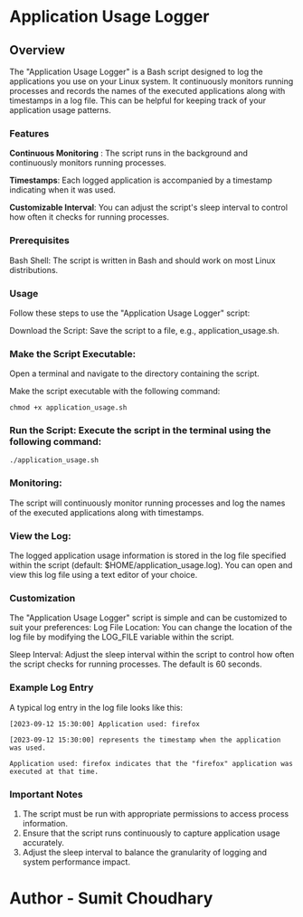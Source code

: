 # Application Usage Logger


## Overview

The "Application Usage Logger" is a Bash script designed to log the applications you use on your Linux system.
It continuously monitors running processes and records the names of the executed applications along with timestamps in a log file. 
This can be helpful for keeping track of your application usage patterns.


### Features

   **Continuous Monitoring** : The script runs in the background and continuously monitors running processes.

  **Timestamps**: Each logged application is accompanied by a timestamp indicating when it was used.

  **Customizable Interval**: You can adjust the script's sleep interval to control how often it checks for running processes.

### Prerequisites

Bash Shell: The script is written in Bash and should work on most Linux distributions.

### Usage

Follow these steps to use the "Application Usage Logger" script:

 Download the Script:
  Save the script to a file, e.g., application_usage.sh.

   ### Make the Script Executable: 
   Open a terminal and navigate to the directory containing the script.
   
   Make the script executable with the following command:


``` chmod +x application_usage.sh ```


### Run the Script:   Execute the script in the terminal using the following command: 
    
    ./application_usage.sh

###    Monitoring:
  The script will continuously monitor running processes and log the names of the executed applications along with timestamps.

   ### View the Log: 
   The logged application usage information is stored in the log file specified within the script (default: $HOME/application_usage.log).
 You can open and view this log file using a text editor of your choice.

### Customization

The "Application Usage Logger" script is simple and can be customized to suit your preferences:
  Log File Location: You can change the location of the log file by modifying the LOG_FILE variable within the script.
  
  Sleep Interval: Adjust the sleep interval within the script to control how often the script checks for running processes. The default is 60 seconds.

### Example Log Entry

A typical log entry in the log file looks like this:

    [2023-09-12 15:30:00] Application used: firefox

    [2023-09-12 15:30:00] represents the timestamp when the application was used.

    Application used: firefox indicates that the "firefox" application was executed at that time.

### Important Notes
   1. The script must be run with appropriate permissions to access process information.
   2. Ensure that the script runs continuously to capture application usage accurately.
   3. Adjust the sleep interval to balance the granularity of logging and system performance impact.


# Author - Sumit Choudhary
